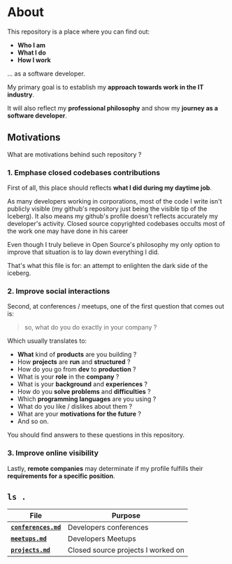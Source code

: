 # About

This repository is a place where you can find out:

- **Who I am**
- **What I do**
- **How I work**

... as a software developer.

My primary goal is to establish my **approach towards work in the IT industry**.

It will also reflect my **professional philosophy** and show my **journey as a
software developer**.

## Motivations

What are motivations behind such repository ?

### 1. Emphase closed codebases contributions

First of all, this place should reflects **what I did during my daytime job**.

As many developers working in corporations, most of the code I write isn't
publicly visible (my github's repository just being the visible tip of the
Iceberg). It also means my github's profile doesn't reflects accurately my
developer's activity. Closed source copyrighted codebases occults most of the
work one may have done in his career

Even though I truly believe in Open Source's philosophy my only option to
improve that situation is to lay down everything I did.

That's what this file is for: an attempt to enlighten the dark side of the
iceberg.

### 2. Improve social interactions

Second, at conferences / meetups, one of the first question that comes out is:
> so, what do you do exactly in your company ?

Which usually translates to:

- **What** kind of **products** are you building ?
- How **projects** are **run** and **structured** ?
- How do you go from **dev** to **production** ?
- What is your **role** in the **company** ?
- What is your **background** and **experiences** ?
- How do you **solve problems** and **difficulties** ?
- Which **programming languages** are you using ?
- What do you like / dislikes about them ?
- What are your **motivations for the future** ?
- And so on.

You should find answers to these questions in this repository.

### 3. Improve online visibility

Lastly, **remote companies** may determinate if my profile fulfills their
**requirements for a specific position**.

## `ls .`

File | Purpose
-----|--------
**[`conferences.md`](conferences.md)** | Developers conferences
**[`meetups.md`](meetups.md)** | Developers Meetups
**[`projects.md`](projects.md)** | Closed source projects I worked on
